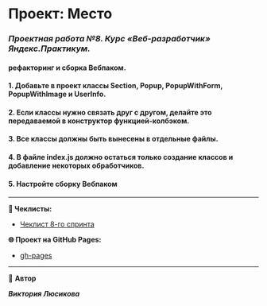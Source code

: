 # Проект: Место

### _**Проектная работа №8. Курс «Веб-разработчик» Яндекс.Практикум.**_

#### рефакторинг и сборка Вебпаком.
#### 1. Добавьте в проект классы Section, Popup, PopupWithForm, PopupWithImage и UserInfo.
#### 2. Если классы нужно связать друг с другом, делайте это передаваемой в конструктор функцией-колбэком.
#### 3. Все классы должны быть вынесены в отдельные файлы.
#### 4. В файле index.js должно остаться только создание классов и добавление некоторых обработчиков.
#### 5. Настройте сборку Вебпаком


---

**📄 Чеклисты:**

- [Чеклист 8-го спринта](https://code.s3.yandex.net/web-developer/checklists-pdf/new-program/checklist-8.pdf)

**🌐 Проект на GitHub Pages:**

- [gh-pages](https://polinica.github.io/mesto/)

---

👤 **Автор**

**_Виктория Люсикова_**
